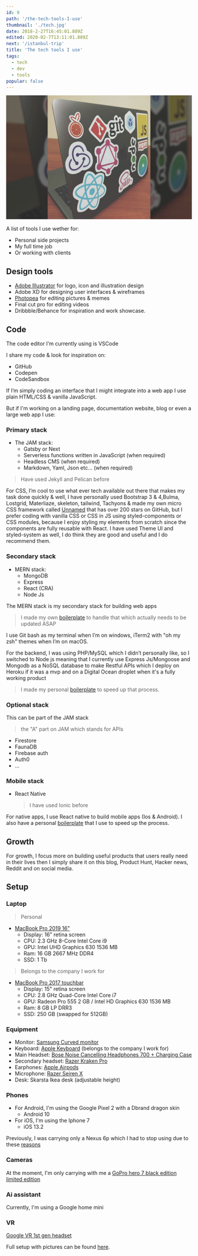 ```yaml
---
id: 9
path: '/the-tech-tools-I-use'
thumbnail: './tech.jpg'
date: 2018-2-27T16:45:01.889Z
edited: 2020-02-7T13:11:01.889Z
next: '/istanbul-trip'
title: 'The tech tools I use'
tags:
  - tech
  - dev
  - tools
popular: false
---
```


![Tools](tech.jpg)

A list of tools I use wether for:

- Personal side projects
- My full time job
- Or working with clients

## Design tools

- [Adobe Illustrator](https://amzn.to/2Ygdmek) for logo, icon and illustration design
- Adobe XD for designing user interfaces & wireframes
- [Photopea](https://www.photopea.com/?ref=smakosh.com) for editing pictures & memes
- Final cut pro for editing videos
- Dribbble/Behance for inspiration and work showcase.

## Code

The code editor I'm currently using is VSCode

I share my code & look for inspiration on:

- GitHub
- Codepen
- CodeSandbox

If I’m simply coding an interface that I might integrate into a web app I use plain HTML/CSS & vanilla JavaScript.

But if I'm working on a landing page, documentation website, blog or even a large web app I use:

### Primary stack

- The JAM stack:
  - Gatsby or Next
  - Serverless functions written in JavaScript (when required)
  - Headless CMS (when required)
  - Markdown, Yaml, Json etc... (when required)

> Have used Jekyll and Pelican before

For CSS, I’m cool to use what ever tech available out there that makes my task done quickly & well, I have personally used Bootstrap 3 & 4,Bulma, Lostgrid, Materliaze, skeleton, tailwind, Tachyons & made my own micro CSS framework called [Unnamed](https://unnamed.smakosh.com/) that has over 200 stars on GitHub, but I prefer coding with vanilla CSS or CSS in JS using styled-components or CSS modules, because I enjoy styling my elements from scratch since the components are fully reusable with React.
I have used Theme UI and styled-system as well, I do think they are good and useful and I do recommend them.

### Secondary stack

- MERN stack:
  - MongoDB
  - Express
  - React (CRA)
  - Node Js

The MERN stack is my secondary stack for building web apps

> I made my own [boilerplate](https://github.com/smakosh/personal-react-app-boilerplate) to handle that which actually needs to be updated ASAP

I use Git bash as my terminal when I’m on windows, iTerm2 with "oh my zsh" themes when I’m on macOS.

For the backend, I was using PHP/MySQL which I didn’t personally like, so I switched to Node js meaning that I currently use Express Js/Mongoose and Mongodb as a NoSQL database to make Restful APIs which I deploy on Heroku if it was a mvp and on a Digital Ocean droplet when it's a fully working product

> I made my personal [boilerplate](https://github.com/smakosh/rest-api-boilerplate-v2) to speed up that process.

### Optional stack

This can be part of the JAM stack

> the "A" part on JAM which stands for APIs

- Firestore
- FaunaDB
- Firebase auth
- Auth0
- ...

### Mobile stack

- React Native
  > I have used Ionic before

For native apps, I use React native to build mobile apps (Ios & Android). I also have a personal [boilerplate](https://github.com/smakosh/RN-personal-boilerplate) that I use to speed up the process.

## Growth

For growth, I focus more on building useful products that users really need in their lives then I simply share it on this blog, Product Hunt, Hacker news, Reddit and on social media.

## Setup

### Laptop

> Personal

- [MacBook Pro 2019 16"](https://amzn.to/2OyMC62)
  - Display: 16" retina screen
  - CPU: 2.3 GHz 8-Core Intel Core i9
  - GPU: Intel UHD Graphics 630 1536 MB
  - Ram: 16 GB 2667 MHz DDR4
  - SSD: 1 Tb

> Belongs to the company I work for

- [MacBook Pro 2017 touchbar](https://amzn.to/2YBeJpa)
  - Display: 15" retina screen
  - CPU: 2.8 GHz Quad-Core Intel Core i7
  - GPU: Radeon Pro 555 2 GB / Intel HD Graphics 630 1536 MB
  - Ram: 8 GB LP DRR3
  - SSD: 250 GB (swapped for 512GB)

### Equipment

- Monitor: [Samsung Curved monitor](https://amzn.to/2s8OjyC)
- Keyboard: [Apple Keyboard](https://amzn.to/2P1xf6H) (belongs to the company I work for)
- Main Headset: [Bose Noise Cancelling Headphones 700 + Charging Case](https://amzn.to/2ODY7cC)
- Secondary headset: [Razer Kraken Pro](https://amzn.to/2LiN1c4)
- Earphones: [Apple Airpods](https://amzn.to/2PtHmR3)
- Microphone: [Razer Seiren X](https://amzn.to/38jk1dj)
- Desk: Skarsta Ikea desk (adjustable height)

### Phones

- For Android, I'm using the Google Pixel 2 with a Dbrand dragon skin
  - Android 10
- For iOS, I'm using the Iphone 7
  - iOS 13.2

Previously, I was carrying only a Nexus 6p which I had to stop using due to these [reasons](/pixel-2-review-and-why-Nexus-6p-is-a-bad-choice)

### Cameras

At the moment, I'm only carrying with me a [GoPro hero 7 black edition limited edition](https://amzn.to/2X5rw5A)

### Ai assistant

Currently, I'm using a Google home mini

### VR

[Google VR 1st gen headset](https://amzn.to/2XbPLiv)

Full setup with pictures can be found [here](https://docs.google.com/document/d/1falYEEHhJxq4HIXwOPoc4lk0AYsfHY4U6ZCcY4Srs8g/edit?usp=sharing).
